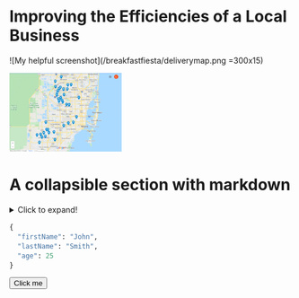 # Improving the Efficiencies of a Local Business

![My helpful screenshot](/breakfastfiesta/deliverymap.png =300x15)

<img src="/breakfastfiesta/deliverymap.png" alt="delivery" width="200"/>


# A collapsible section with markdown
<details>
  <summary>Click to expand!</summary>
  
  ## Heading
  1. A numbered
  2. list
     * With some
     * Sub bullets
</details>


```python
{
  "firstName": "John",
  "lastName": "Smith",
  "age": 25
}
```

<button name="button">Click me</button>